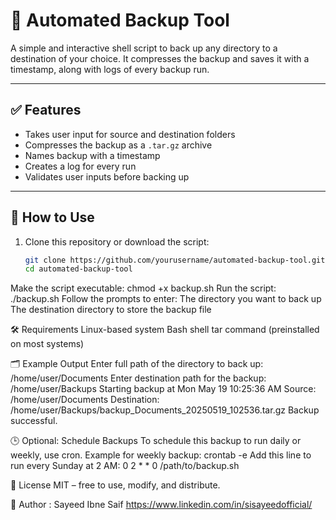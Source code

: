 # 💾 Automated Backup Tool

A simple and interactive shell script to back up any directory to a destination of your choice. It compresses the backup and saves it with a timestamp, along with logs of every backup run.

---

## ✅ Features

- Takes user input for source and destination folders
- Compresses the backup as a `.tar.gz` archive
- Names backup with a timestamp
- Creates a log for every run
- Validates user inputs before backing up

---

## 🚀 How to Use

1. Clone this repository or download the script:

   ```bash
   git clone https://github.com/yourusername/automated-backup-tool.git
   cd automated-backup-tool
Make the script executable:
chmod +x backup.sh
Run the script:
./backup.sh
Follow the prompts to enter:
The directory you want to back up
The destination directory to store the backup file

🛠️ Requirements
Linux-based system
Bash shell
tar command (preinstalled on most systems)

🗂️ Example Output
Enter full path of the directory to back up: /home/user/Documents
Enter destination path for the backup: /home/user/Backups
Starting backup at Mon May 19 10:25:36 AM
Source: /home/user/Documents
Destination: /home/user/Backups/backup_Documents_20250519_102536.tar.gz
Backup successful.

🕒 Optional: Schedule Backups
To schedule this backup to run daily or weekly, use cron. Example for weekly backup:     crontab -e
Add this line to run every Sunday at 2 AM: 0 2 * * 0 /path/to/backup.sh

📄 License
MIT – free to use, modify, and distribute.

👤 Author : Sayeed Ibne Saif https://www.linkedin.com/in/sisayeedofficial/
